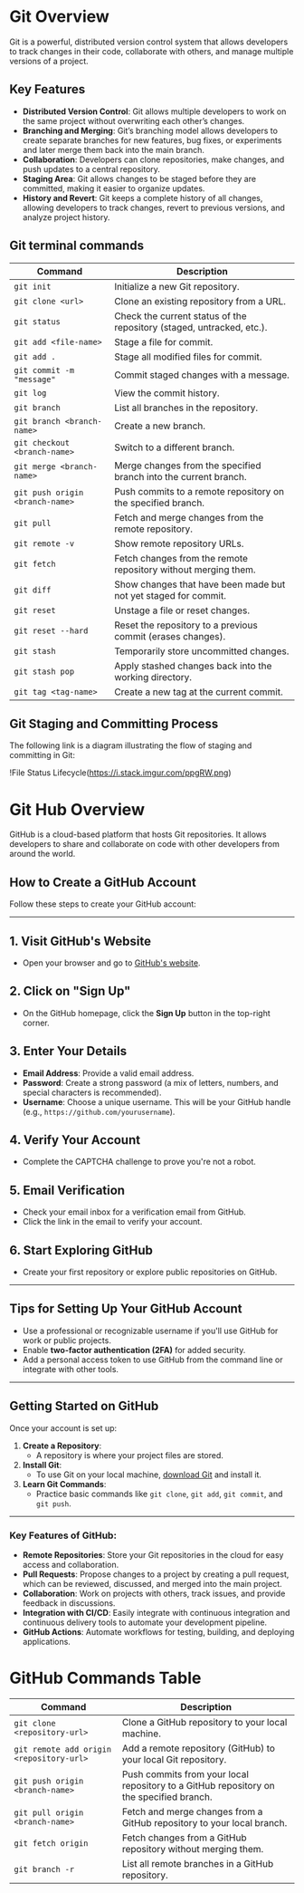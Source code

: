 # Git Overview

Git is a powerful, distributed version control system that allows developers to track changes in their code, collaborate with others, and manage multiple versions of a project. 

## Key Features
- **Distributed Version Control**: Git allows multiple developers to work on the same project without overwriting each other’s changes.
- **Branching and Merging**: Git’s branching model allows developers to create separate branches for new features, bug fixes, or experiments and later merge them back into the main branch.
- **Collaboration**: Developers can clone repositories, make changes, and push updates to a central repository.
- **Staging Area**: Git allows changes to be staged before they are committed, making it easier to organize updates.
- **History and Revert**: Git keeps a complete history of all changes, allowing developers to track changes, revert to previous versions, and analyze project history.



## Git terminal commands

| **Command**                     | **Description**                                                   |
|----------------------------------|-------------------------------------------------------------------|
| `git init`                       | Initialize a new Git repository.                                  |
| `git clone <url>`                | Clone an existing repository from a URL.                          |
| `git status`                     | Check the current status of the repository (staged, untracked, etc.).|
| `git add <file-name>`            | Stage a file for commit.                                          |
| `git add .`                       | Stage all modified files for commit.                              |
| `git commit -m "message"`        | Commit staged changes with a message.                             |
| `git log`                        | View the commit history.                                          |
| `git branch`                     | List all branches in the repository.                              |
| `git branch <branch-name>`       | Create a new branch.                                              |
| `git checkout <branch-name>`     | Switch to a different branch.                                     |
| `git merge <branch-name>`        | Merge changes from the specified branch into the current branch.  |
| `git push origin <branch-name>`  | Push commits to a remote repository on the specified branch.      |
| `git pull`                       | Fetch and merge changes from the remote repository.               |
| `git remote -v`                  | Show remote repository URLs.                                      |
| `git fetch`                      | Fetch changes from the remote repository without merging them.    |
| `git diff`                       | Show changes that have been made but not yet staged for commit.   |
| `git reset`                      | Unstage a file or reset changes.                                  |
| `git reset --hard`               | Reset the repository to a previous commit (erases changes).       |
| `git stash`                      | Temporarily store uncommitted changes.                            |
| `git stash pop`                  | Apply stashed changes back into the working directory.            |
| `git tag <tag-name>`             | Create a new tag at the current commit.                           |

## Git Staging and Committing Process

The following link is a diagram illustrating the flow of staging and committing in Git:

!File Status Lifecycle(https://i.stack.imgur.com/ppgRW.png)

# Git Hub Overview

GitHub is a cloud-based platform that hosts Git repositories. It allows developers to share and collaborate on code with other developers from around the world.

## How to Create a GitHub Account

Follow these steps to create your GitHub account:

---

## **1. Visit GitHub's Website**
   - Open your browser and go to [GitHub's website](https://github.com).

## **2. Click on "Sign Up"**
   - On the GitHub homepage, click the **Sign Up** button in the top-right corner.

## **3. Enter Your Details**
   - **Email Address**: Provide a valid email address.
   - **Password**: Create a strong password (a mix of letters, numbers, and special characters is recommended).
   - **Username**: Choose a unique username. This will be your GitHub handle (e.g., `https://github.com/yourusername`).
   

## **4. Verify Your Account**
   - Complete the CAPTCHA challenge to prove you're not a robot.

## **5. Email Verification**
   - Check your email inbox for a verification email from GitHub.
   - Click the link in the email to verify your account.

## **6. Start Exploring GitHub**
   - Create your first repository or explore public repositories on GitHub.

---

## **Tips for Setting Up Your GitHub Account**
- Use a professional or recognizable username if you'll use GitHub for work or public projects.
- Enable **two-factor authentication (2FA)** for added security.
- Add a personal access token to use GitHub from the command line or integrate with other tools.

---

## **Getting Started on GitHub**
Once your account is set up:
1. **Create a Repository**: 
   - A repository is where your project files are stored.
2. **Install Git**:
   - To use Git on your local machine, [download Git](https://git-scm.com/) and install it.
3. **Learn Git Commands**:
   - Practice basic commands like `git clone`, `git add`, `git commit`, and `git push`.

---


### Key Features of GitHub:
- **Remote Repositories**: Store your Git repositories in the cloud for easy access and collaboration.
- **Pull Requests**: Propose changes to a project by creating a pull request, which can be reviewed, discussed, and merged into the main project.
- **Collaboration**: Work on projects with others, track issues, and provide feedback in discussions.
- **Integration with CI/CD**: Easily integrate with continuous integration and continuous delivery tools to automate your development pipeline.
- **GitHub Actions**: Automate workflows for testing, building, and deploying applications.

# GitHub Commands Table

| **Command**                                  | **Description**                                                                                   |
|----------------------------------------------|---------------------------------------------------------------------------------------------------|
| `git clone <repository-url>`                 | Clone a GitHub repository to your local machine.                                                 |
| `git remote add origin <repository-url>`     | Add a remote repository (GitHub) to your local Git repository.                                   |
| `git push origin <branch-name>`              | Push commits from your local repository to a GitHub repository on the specified branch.          |
| `git pull origin <branch-name>`              | Fetch and merge changes from a GitHub repository to your local branch.                          |
| `git fetch origin`                           | Fetch changes from a GitHub repository without merging them.                                     |
| `git branch -r`                              | List all remote branches in a GitHub repository.                                                 |